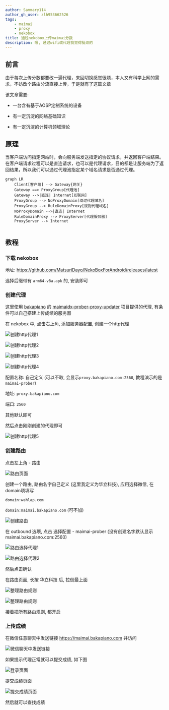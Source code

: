 ```yaml
---
author: Sammary114
author_gh_user: zlh953662526
tags:
    - maimai
    - proxy
    - nekobox
title: 通过nekobox上传maimai分数
description: 嗯, 通过wifi改代理我觉得挺烦的
---
```


## 前言

由于每次上传分数都要改一遍代理，来回切换感觉很烦，本人又有科学上网的需求，不妨改个路由分流直接上传，于是就有了这篇文章

该文章需要:

- 一台含有基于AOSP定制系统的设备

- 有一定沉淀的网络基础知识

- 有一定沉淀的计算机领域理论

## 原理

当客户端访问指定网站时，会向服务端发送指定的协议请求，并返回客户端结果。在客户端请求过程可以是直连请求，也可以是代理请求，目的都是让服务端为了返回结果，所以我们可以通过代理池指定某个域名请求是否通过代理。

``` 
graph LR
    Client[客户端] --> Gateway{网关}
    Gateway ==> ProxyGroup[代理池]
    Gateway -->|直连| Internet[互联网]
    ProxyGroup --> NoProxyDomain[绕过代理域名]
    ProxyGroup --> RuleDomainProxy[规则代理域名]
    NoProxyDomain -->|直连| Internet
    RuleDomainProxy --> ProxyServer[代理服务器]
    ProxyServer --> Internet
    
```

## 教程

### 下载 nekobox

地址: https://github.com/MatsuriDayo/NekoBoxForAndroid/releases/latest

选择后缀带有 `arm64-v8a.apk` 的, 安装即可

### 创建代理

这里使用 [bakapiano](https://github.com/bakapiano/) 的 [maimaidx-prober-proxy-updater](https://github.com/bakapiano/maimaidx-prober-proxy-updater) 项目提供的代理, 有条件可以自己搭建上传成绩的服务器

在 nekobox 中, 点击右上角, 添加服务器配置, 创建一个http代理

![创建http代理1](230510-maimai-update-prober/create_http_proxy_1.jpg)

![创建http代理2](230510-maimai-update-prober/create_http_proxy_2.jpg)

![创建http代理3](230510-maimai-update-prober/create_http_proxy_3.jpg)

![创建http代理4](230510-maimai-update-prober/create_http_proxy_4.jpg)

配置名称: 自己定义 (可以不取, 会显示`proxy.bakapiano.com:2560`, 教程演示的是`maimai-prober`)

地址: `proxy.bakapiano.com`

端口: `2560`

其他默认即可

然后点击刚刚创建的代理即可

![创建http代理5](230510-maimai-update-prober/create_http_proxy_5.jpg)

### 创建路由

点击左上角 - 路由

![路由页面](230510-maimai-update-prober/route_page.jpg)

创建一个路由, 路由名字自己定义 (这里我定义为华立科技), 应用选择微信, 在domain项填写

`domain:wahlap.com`

`domain:maimai.bakapiano.com` (可不加)

![创建路由](230510-maimai-update-prober/create_route_rule.jpg)

在 outbound 选项, 点击 选择配置 - maimai-prober (没有创建名字默认显示maimai.bakapiano.com:2560)

![路由选择代理1](230510-maimai-update-prober/create_roule_rule_select_proxy_1.jpg)

![路由选择代理2](230510-maimai-update-prober/create_roule_rule_select_proxy_2.jpg)

然后点击确认

在路由页面, 长按 华立科技 后, 拉倒最上面

![整理路由规则](230510-maimai-update-prober/move_route_rule.jpg)

![整理路由规则](230510-maimai-update-prober/move_route_rule_top.jpg)

接着把所有路由规则, 都开启

### 上传成绩

在微信任意聊天中发送链接 https://maimai.bakapiano.com 并访问

![微信聊天中发送链接](230510-maimai-update-prober/wechat_send_message.jpg)

如果提示代理正常就可以提交成绩, 如下图

![登录页面](230510-maimai-update-prober/maimai_prober_login_page.jpg)

提交成绩页面

![提交成绩页面](230510-maimai-update-prober/maimai_prober_submitting.jpg)

然后就可以查找成绩

